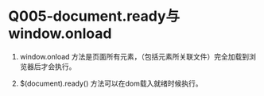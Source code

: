 # Q005-document.ready与window.onload



1.  window.onload 方法是页面所有元素，（包括元素所关联文件）完全加载到浏览器后才会执行。



2. $(document).ready()  方法可以在dom载入就绪时候执行。
